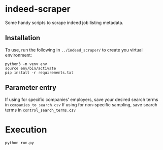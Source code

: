 # indeed-scraper
Some handy scripts to scrape indeed job listing metadata.

## Installation
To use, run the following in `../indeed_scraper/` to create you virtual environment:
```
python3 -m venv env
source env/bin/activate
pip install -r requirements.txt
```

## Parameter entry
If using for specific companies' employers, save your desired search terms in `companies_to_search.csv`
If using for non-specific sampling, save search terms in `control_search_terms.csv`

# Execution
```
python run.py
```

